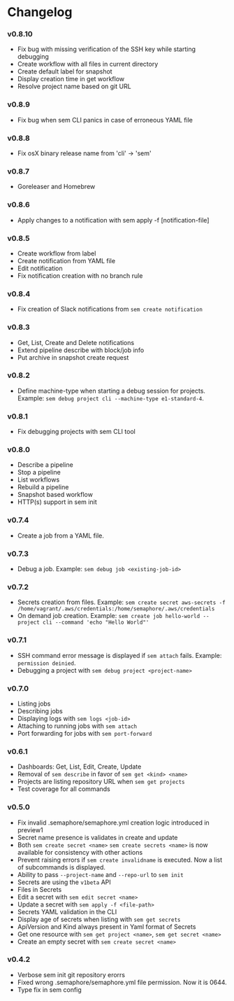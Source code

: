 # Changelog

### v0.8.10

- Fix bug with missing verification of the SSH key while starting debugging
- Create workflow with all files in current directory
- Create default label for snapshot
- Display creation time in get workflow
- Resolve project name based on git URL

### v0.8.9

- Fix bug when sem CLI panics in case of erroneous YAML file

### v0.8.8

- Fix osX binary release name from 'cli' -> 'sem'

### v0.8.7

- Goreleaser and Homebrew

### v0.8.6

- Apply changes to a notification with sem apply -f [notification-file]

### v0.8.5

- Create workflow from label
- Create notification from YAML file
- Edit notification
- Fix notification creation with no branch rule

### v0.8.4

- Fix creation of Slack notifications from `sem create notification`

### v0.8.3

- Get, List, Create and Delete notifications
- Extend pipeline describe with block/job info
- Put archive in snapshot create request

### v0.8.2

- Define machine-type when starting a debug session for projects.
  Example: `sem debug project cli --machine-type e1-standard-4`.

### v0.8.1

- Fix debugging projects with sem CLI tool

### v0.8.0

- Describe a pipeline
- Stop a pipeline
- List workflows
- Rebuild a pipeline
- Snapshot based workflow
- HTTP(s) support in sem init

### v0.7.4

- Create a job from a YAML file.

### v0.7.3

- Debug a job. Example: `sem debug job <existing-job-id>`

### v0.7.2

- Secrets creation from files. Example: `sem create secret aws-secrets -f /home/vagrant/.aws/credentials:/home/semaphore/.aws/credentials`
- On demand job creation. Example: `sem create job hello-world --project cli --command 'echo "Hello World"'`

### v0.7.1

- SSH command error message is displayed if `sem attach` fails. Example: `permission deinied`.
- Debugging a project with `sem debug project <project-name>`

### v0.7.0

- Listing jobs
- Describing jobs
- Displaying logs with `sem logs <job-id>`
- Attaching to running jobs with `sem attach`
- Port forwarding for jobs with `sem port-forward`

### v0.6.1

- Dashboards: Get, List, Edit, Create, Update
- Removal of `sem describe` in favor of `sem get <kind> <name>`
- Projects are listing repository URL when `sem get projects`
- Test coverage for all commands

### v0.5.0

- Fix invalid .semaphore/semaphore.yml creation logic introduced in preview1
- Secret name presence is validates in create and update
- Both `sem create secret <name>` `sem create secrets <name>` is now available
  for consistency with other actions
- Prevent raising errors if `sem create invalidname` is executed. Now a list of
  subcommands is displayed.
- Ability to pass `--project-name` and `--repo-url` to `sem init`
- Secrets are using the `v1beta` API
- Files in Secrets
- Edit a secret with `sem edit secret <name>`
- Update a secret with `sem apply -f <file-path>`
- Secrets YAML validation in the CLI
- Display age of secrets when listing with `sem get secrets`
- ApiVersion and Kind always present in Yaml format of Secrets
- Get one resource with `sem get project <name>`, `sem get secret <name>`
- Create an empty secret with `sem create secret <name>`

### v0.4.2

- Verbose sem init git repository erorrs
- Fixed wrong .semaphore/semaphore.yml file permission. Now it is 0644.
- Type fix in sem config
